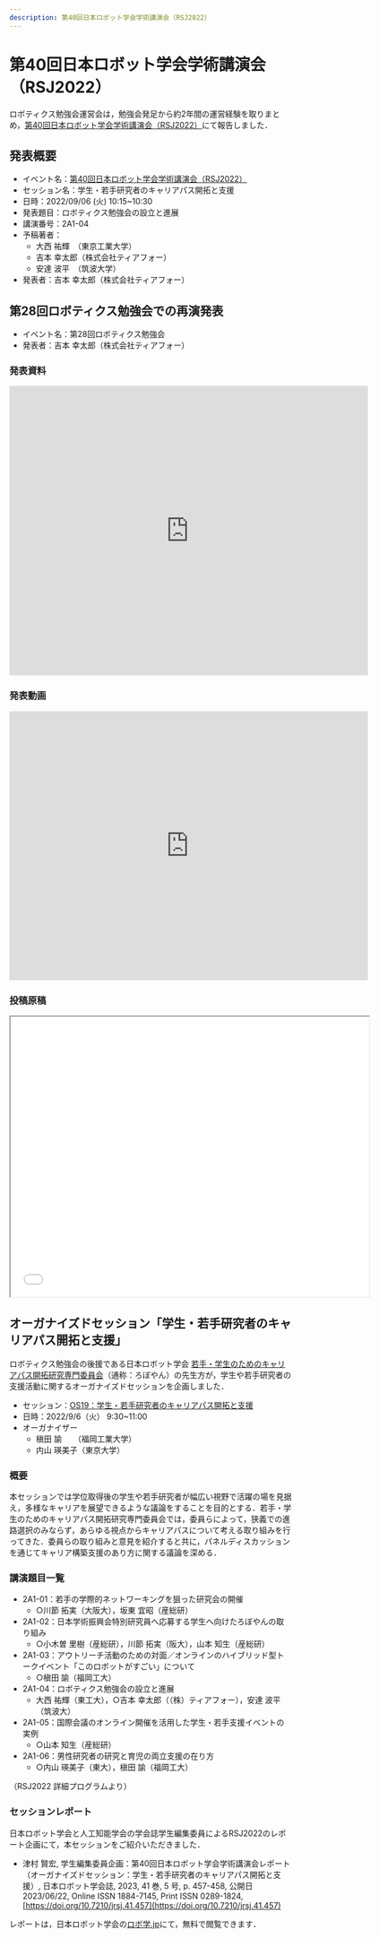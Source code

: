 ```yaml
---
description: 第40回日本ロボット学会学術講演会（RSJ2022）
---
```


# 第40回日本ロボット学会学術講演会（RSJ2022）

ロボティクス勉強会運営会は，勉強会発足から約2年間の運営経験を取りまとめ，[第40回日本ロボット学会学術講演会（RSJ2022）](https://ac.rsj-web.org/2022/)にて報告しました．

## 発表概要

- イベント名：[第40回日本ロボット学会学術講演会（RSJ2022）](https://ac.rsj-web.org/2022/)
- セッション名：学生・若手研究者のキャリアパス開拓と支援
- 日時：2022/09/06 (火) 10:15~10:30
- 発表題目：ロボティクス勉強会の設立と進展
- 講演番号：2A1-04
- 予稿著者：
  - 大西 祐輝　（東京工業大学）
  - 吉本 幸太郎（株式会社ティアフォー）
  - 安達 波平　（筑波大学）
- 発表者：吉本 幸太郎（株式会社ティアフォー）

## 第28回ロボティクス勉強会での再演発表

- イベント名：第28回ロボティクス勉強会
- 発表者：吉本 幸太郎（株式会社ティアフォー）

### 発表資料

<iframe src="https://docs.google.com/presentation/d/e/2PACX-1vRQ6ixfrr-Cjj7f6uTTYTxufsVO1dpwuaPPiOQH-uqfQ59vhIUsoUyYQR6jyRUJ15pAh_R07yoDLRIF/embed?start=false&loop=false&delayms=3000" frameborder="0" width="640" height="517" allowfullscreen="true" mozallowfullscreen="true" webkitallowfullscreen="true"></iframe>

### 発表動画

<iframe id="ytplayer" type="text/html" width="640" height="480"
  src="https://www.youtube.com/embed/ZrRKEt3a2d0"
  frameborder="0"></iframe>

### 投稿原稿

<iframe src="./files/RSJ2022_ROBOSEMI.pdf" width="640" height="500"></iframe>

## オーガナイズドセッション「学生・若手研究者のキャリアパス開拓と支援」

ロボティクス勉強会の後援である日本ロボット学会 [若手・学生のためのキャリアパス開拓研究専門委員会](https://www.robo-young.jp/)（通称：ろぼやん）の先生方が，学生や若手研究者の支援活動に関するオーガナイズドセッションを企画しました．

- セッション：[OS19：学生・若手研究者のキャリアパス開拓と支援](https://ac.rsj-web.org/2022/os.html#OS19)
- 日時：2022/9/6（火） 9:30~11:00
- オーガナイザー
  - 槇田 諭　　（福岡工業大学）
  - 内山 瑛美子（東京大学）

### 概要

本セッションでは学位取得後の学生や若手研究者が幅広い視野で活躍の場を見据え，多様なキャリアを展望できるような議論をすることを目的とする．若手・学生のためのキャリアパス開拓研究専門委員会では，委員らによって，狭義での進路選択のみならず，あらゆる視点からキャリアパスについて考える取り組みを行ってきた．委員らの取り組みと意見を紹介すると共に，パネルディスカッションを通じてキャリア構築支援のあり方に関する議論を深める． 

### 講演題目一覧

- 2A1-01：若手の学際的ネットワーキングを狙った研究会の開催
  - ○川節 拓実（大阪大），坂東 宜昭（産総研）
- 2A1-02：日本学術振興会特別研究員へ応募する学生へ向けたろぼやんの取り組み
  - ○小木曽 里樹（産総研），川節 拓実（阪大），山本 知生（産総研）
- 2A1-03：アウトリーチ活動のための対面／オンラインのハイブリッド型トークイベント「このロボットがすごい」について
  - ○槇田 諭（福岡工大）
- 2A1-04：ロボティクス勉強会の設立と進展
  - 大西 祐輝（東工大），○吉本 幸太郎（（株）ティアフォー），安達 波平（筑波大）
- 2A1-05：国際会議のオンライン開催を活用した学生・若手支援イベントの実例
  - ○山本 知生（産総研）
- 2A1-06：男性研究者の研究と育児の両立支援の在り方
  - ○内山 瑛美子（東大），槇田 諭（福岡工大）

（RSJ2022 詳細プログラムより）

### セッションレポート

日本ロボット学会と人工知能学会の学会誌学生編集委員によるRSJ2022のレポート企画にて，本セッションをご紹介いただきました．

- 津村 賢宏, 学生編集委員企画：第40回日本ロボット学会学術講演会レポート（オーガナイズドセッション：学生・若手研究者のキャリアパス開拓と支援）, 日本ロボット学会誌, 2023, 41 巻, 5 号, p. 457-458, 公開日 2023/06/22, Online ISSN 1884-7145, Print ISSN 0289-1824, [https://doi.org/10.7210/jrsj.41.457](https://doi.org/10.7210/jrsj.41.457)

レポートは，日本ロボット学会の[ロボ学.jp](https://robogaku.jp/news/2023/rsj2022_2a1.html)にて，無料で閲覧できます．
